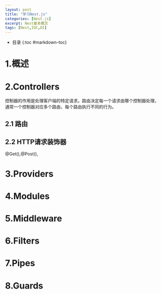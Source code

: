 ```yaml
---
layout: post
title: "学习Nest.js"
categories: [Nest.js]
excerpt: Nest基本概念
tags: [Nest,IOC,DI]
---
```

- 目录
{:toc #markdown-toc}
# 1.概述

# 2.Controllers

控制器的作用是处理客户端的特定请求。路由决定每一个请求由哪个控制器处理，通常一个控制器对应多个路由，每个路由执行不同的行为。

## 2.1 路由

## 2.2 HTTP请求装饰器

@Get(),@Post(),

# 3.Providers

# 4.Modules

# 5.Middleware

# 6.Filters

# 7.Pipes

# 8.Guards